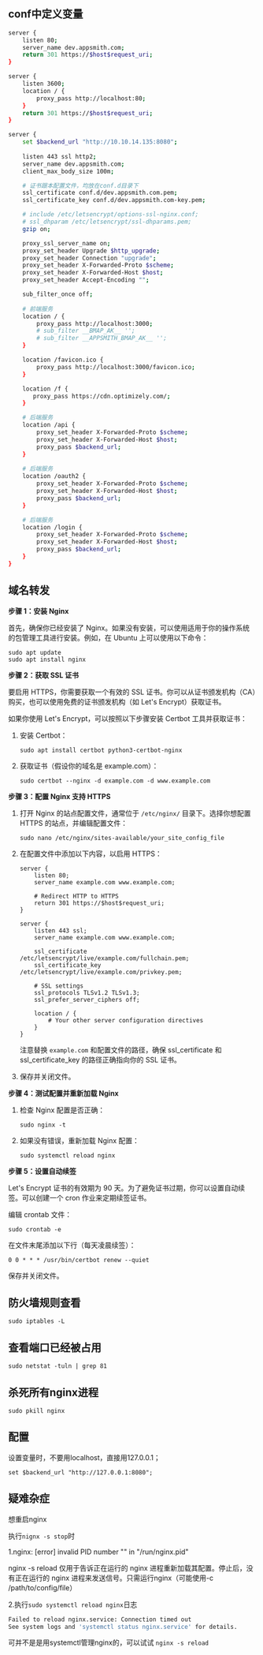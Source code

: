 ## conf中定义变量

```bash
server {
    listen 80;
    server_name dev.appsmith.com;
    return 301 https://$host$request_uri;
}

server {
    listen 3600;
    location / {
        proxy_pass http://localhost:80;
    }
    return 301 https://$host$request_uri;
}

server {
	set $backend_url "http://10.10.14.135:8080";
	
    listen 443 ssl http2;
    server_name dev.appsmith.com;
    client_max_body_size 100m;

	# 证书跟本配置文件，均放在conf.d目录下
    ssl_certificate conf.d/dev.appsmith.com.pem;
    ssl_certificate_key conf.d/dev.appsmith.com-key.pem;

    # include /etc/letsencrypt/options-ssl-nginx.conf;
    # ssl_dhparam /etc/letsencrypt/ssl-dhparams.pem;
    gzip on;

    proxy_ssl_server_name on;
    proxy_set_header Upgrade $http_upgrade;
    proxy_set_header Connection "upgrade";
    proxy_set_header X-Forwarded-Proto $scheme;
    proxy_set_header X-Forwarded-Host $host;
    proxy_set_header Accept-Encoding "";

    sub_filter_once off;
	
	# 前端服务
    location / {
        proxy_pass http://localhost:3000;
		# sub_filter __BMAP_AK__ '';
        # sub_filter __APPSMITH_BMAP_AK__ '';
    }

    location /favicon.ico {
        proxy_pass http://localhost:3000/favicon.ico;
    }

    location /f {
       proxy_pass https://cdn.optimizely.com/;
    }

	# 后端服务
    location /api {
        proxy_set_header X-Forwarded-Proto $scheme;
        proxy_set_header X-Forwarded-Host $host;
        proxy_pass $backend_url;
    }
	
	# 后端服务
    location /oauth2 {
        proxy_set_header X-Forwarded-Proto $scheme;
        proxy_set_header X-Forwarded-Host $host;
        proxy_pass $backend_url;
    }

	# 后端服务
    location /login {
        proxy_set_header X-Forwarded-Proto $scheme;
        proxy_set_header X-Forwarded-Host $host;
        proxy_pass $backend_url;
    }
}


```

## 域名转发

**步骤 1：安装 Nginx**

首先，确保你已经安装了 Nginx。如果没有安装，可以使用适用于你的操作系统的包管理工具进行安装。例如，在 Ubuntu 上可以使用以下命令：

```
sudo apt update
sudo apt install nginx
```

**步骤 2：获取 SSL 证书**

要启用 HTTPS，你需要获取一个有效的 SSL 证书。你可以从证书颁发机构（CA）购买，也可以使用免费的证书颁发机构（如 Let's Encrypt）获取证书。

如果你使用 Let's Encrypt，可以按照以下步骤安装 Certbot 工具并获取证书：

1. 安装 Certbot：

   ```
   sudo apt install certbot python3-certbot-nginx
   ```

2. 获取证书（假设你的域名是 example.com）：

   ```
   sudo certbot --nginx -d example.com -d www.example.com
   ```

**步骤 3：配置 Nginx 支持 HTTPS**

1. 打开 Nginx 的站点配置文件，通常位于 `/etc/nginx/` 目录下。选择你想配置 HTTPS 的站点，并编辑配置文件：

   ```
   sudo nano /etc/nginx/sites-available/your_site_config_file
   ```

2. 在配置文件中添加以下内容，以启用 HTTPS：

   ```nginx
   server {
       listen 80;
       server_name example.com www.example.com;
   
       # Redirect HTTP to HTTPS
       return 301 https://$host$request_uri;
   }
   
   server {
       listen 443 ssl;
       server_name example.com www.example.com;
   
       ssl_certificate /etc/letsencrypt/live/example.com/fullchain.pem;
       ssl_certificate_key /etc/letsencrypt/live/example.com/privkey.pem;
   
       # SSL settings
       ssl_protocols TLSv1.2 TLSv1.3;
       ssl_prefer_server_ciphers off;
   
       location / {
           # Your other server configuration directives
       }
   }
   ```

   注意替换 `example.com` 和配置文件的路径，确保 ssl_certificate 和 ssl_certificate_key 的路径正确指向你的 SSL 证书。

3. 保存并关闭文件。

**步骤 4：测试配置并重新加载 Nginx**

1. 检查 Nginx 配置是否正确：

   ```
   sudo nginx -t
   ```

2. 如果没有错误，重新加载 Nginx 配置：

   ```
   sudo systemctl reload nginx
   ```

**步骤 5：设置自动续签**

Let's Encrypt 证书的有效期为 90 天。为了避免证书过期，你可以设置自动续签。可以创建一个 cron 作业来定期续签证书。

编辑 crontab 文件：

```
sudo crontab -e
```

在文件末尾添加以下行（每天凌晨续签）：

```
0 0 * * * /usr/bin/certbot renew --quiet
```

保存并关闭文件。

## 防火墙规则查看

```
sudo iptables -L
```

## 查看端口已经被占用

```
sudo netstat -tuln | grep 81
```

## 杀死所有nginx进程

```
sudo pkill nginx
```

## 配置

设置变量时，不要用localhost，直接用127.0.0.1；

```
set $backend_url "http://127.0.0.1:8080";
```



## 疑难杂症

想重启nginx

执行`nignx -s stop`时

1.nginx: [error] invalid PID number "" in "/run/nginx.pid"

nginx -s reload 仅用于告诉正在运行的 nginx 进程重新加载其配置。停止后，没有正在运行的 nginx 进程来发送信号。只需运行nginx（可能使用-c /path/to/config/file）

2.执行`sudo systemctl reload nginx`日志

```bash
Failed to reload nginx.service: Connection timed out
See system logs and 'systemctl status nginx.service' for details.
```

可并不是是用systemctl管理nginx的，可以试试
`nginx -s reload`